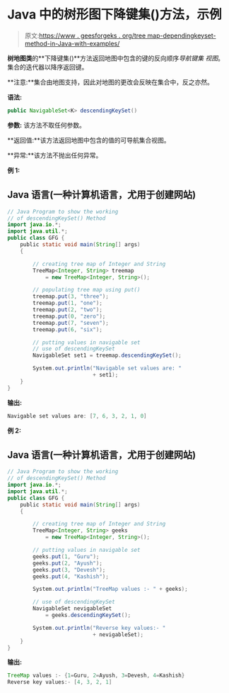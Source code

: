 # Java 中的树形图下降键集()方法，示例

> 原文:[https://www . geesforgeks . org/tree map-dependingkeyset-method-in-Java-with-examples/](https://www.geeksforgeeks.org/treemap-descendingkeyset-method-in-java-with-examples/)

**树地图类**的**下降键集()**方法返回地图中包含的键的反向顺序*导航键集* *视图*。集合的迭代器以降序返回键。

**注意:**集合由地图支持，因此对地图的更改会反映在集合中，反之亦然。

**语法:**

```java
public NavigableSet<K> descendingKeySet()

```

**参数:** 该方法不取任何参数。

**返回值:**该方法返回地图中包含的值的可导航集合视图。

**异常:**该方法不抛出任何异常。

**例 1:**

## Java 语言(一种计算机语言，尤用于创建网站)

```java
// Java Program to show the working
// of descendingKeySet() Method
import java.io.*;
import java.util.*;
public class GFG {
    public static void main(String[] args)
    {

        // creating tree map of Integer and String
        TreeMap<Integer, String> treemap
            = new TreeMap<Integer, String>();

        // populating tree map using put()
        treemap.put(3, "three");
        treemap.put(1, "one");
        treemap.put(2, "two");
        treemap.put(0, "zero");
        treemap.put(7, "seven");
        treemap.put(6, "six");

        // putting values in navigable set
        // use of descendingKeySet
        NavigableSet set1 = treemap.descendingKeySet();

        System.out.println("Navigable set values are: "
                           + set1);
    }
}
```

**输出:**

```java
Navigable set values are: [7, 6, 3, 2, 1, 0]

```

**例 2:**

## Java 语言(一种计算机语言，尤用于创建网站)

```java
// Java Program to show the working
// of descendingKeySet() Method
import java.io.*;
import java.util.*;
public class GFG {
    public static void main(String[] args)
    {

        // creating tree map of Integer and String
        TreeMap<Integer, String> geeks
            = new TreeMap<Integer, String>();

        // putting values in navigable set
        geeks.put(1, "Guru");
        geeks.put(2, "Ayush");
        geeks.put(3, "Devesh");
        geeks.put(4, "Kashish");

        System.out.println("TreeMap values :- " + geeks);

        // use of descendingKeySet
        NavigableSet nevigableSet
            = geeks.descendingKeySet();

        System.out.println("Reverse key values:- "
                           + nevigableSet);
    }
}
```

**输出:**

```java
TreeMap values :- {1=Guru, 2=Ayush, 3=Devesh, 4=Kashish}
Reverse key values:- [4, 3, 2, 1]

```